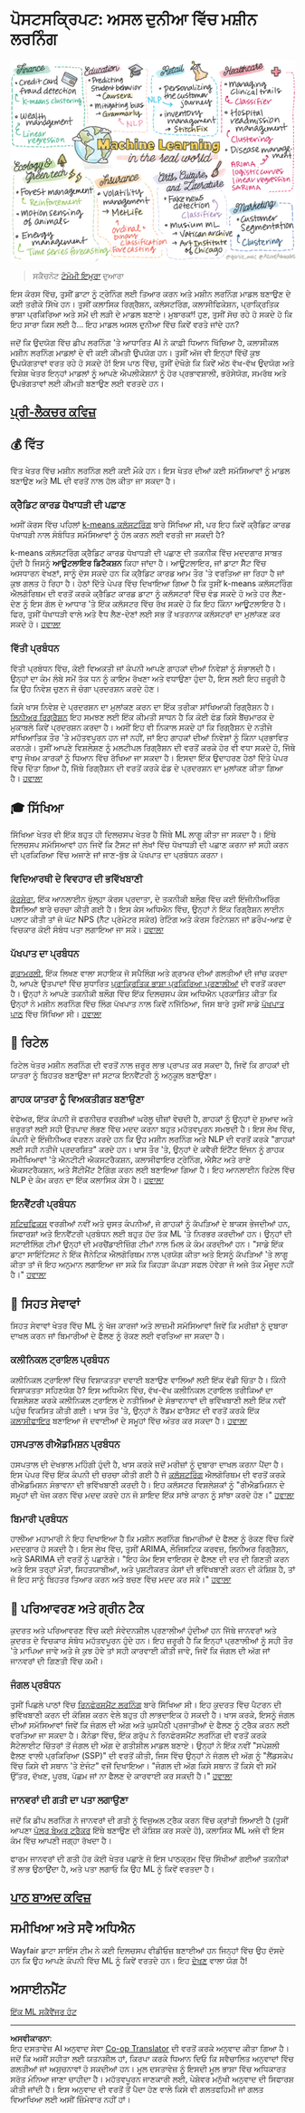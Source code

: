 <!--
CO_OP_TRANSLATOR_METADATA:
{
  "original_hash": "20f18ff565638be615df4174858e4a7f",
  "translation_date": "2025-08-29T17:23:09+00:00",
  "source_file": "9-Real-World/1-Applications/README.md",
  "language_code": "pa"
}
-->
# ਪੋਸਟਸਕ੍ਰਿਪਟ: ਅਸਲ ਦੁਨੀਆ ਵਿੱਚ ਮਸ਼ੀਨ ਲਰਨਿੰਗ

![ਅਸਲ ਦੁਨੀਆ ਵਿੱਚ ਮਸ਼ੀਨ ਲਰਨਿੰਗ ਦਾ ਸਾਰ](../../../../translated_images/ml-realworld.26ee2746716155771f8076598b6145e6533fe4a9e2e465ea745f46648cbf1b84.pa.png)
> ਸਕੈਚਨੋਟ [ਟੋਮੋਮੀ ਇਮੁਰਾ](https://www.twitter.com/girlie_mac) ਦੁਆਰਾ

ਇਸ ਕੋਰਸ ਵਿੱਚ, ਤੁਸੀਂ ਡਾਟਾ ਨੂੰ ਟ੍ਰੇਨਿੰਗ ਲਈ ਤਿਆਰ ਕਰਨ ਅਤੇ ਮਸ਼ੀਨ ਲਰਨਿੰਗ ਮਾਡਲ ਬਣਾਉਣ ਦੇ ਕਈ ਤਰੀਕੇ ਸਿੱਖੇ ਹਨ। ਤੁਸੀਂ ਕਲਾਸਿਕ ਰਿਗ੍ਰੈਸ਼ਨ, ਕਲੱਸਟਰਿੰਗ, ਕਲਾਸੀਫਿਕੇਸ਼ਨ, ਪ੍ਰਾਕ੍ਰਿਤਿਕ ਭਾਸ਼ਾ ਪ੍ਰਕਿਰਿਆ ਅਤੇ ਸਮੇਂ ਦੀ ਲੜੀ ਦੇ ਮਾਡਲ ਬਣਾਏ। ਮੁਬਾਰਕਾਂ! ਹੁਣ, ਤੁਸੀਂ ਸੋਚ ਰਹੇ ਹੋ ਸਕਦੇ ਹੋ ਕਿ ਇਹ ਸਾਰਾ ਕਿਸ ਲਈ ਹੈ... ਇਹ ਮਾਡਲ ਅਸਲ ਦੁਨੀਆ ਵਿੱਚ ਕਿਵੇਂ ਵਰਤੇ ਜਾਂਦੇ ਹਨ?

ਜਦੋਂ ਕਿ ਉਦਯੋਗ ਵਿੱਚ ਡੀਪ ਲਰਨਿੰਗ 'ਤੇ ਆਧਾਰਿਤ AI ਨੇ ਕਾਫ਼ੀ ਧਿਆਨ ਖਿੱਚਿਆ ਹੈ, ਕਲਾਸੀਕਲ ਮਸ਼ੀਨ ਲਰਨਿੰਗ ਮਾਡਲਾਂ ਦੇ ਵੀ ਕਈ ਕੀਮਤੀ ਉਪਯੋਗ ਹਨ। ਤੁਸੀਂ ਅੱਜ ਵੀ ਇਨ੍ਹਾਂ ਵਿੱਚੋਂ ਕੁਝ ਉਪਯੋਗਤਾਵਾਂ ਵਰਤ ਰਹੇ ਹੋ ਸਕਦੇ ਹੋ! ਇਸ ਪਾਠ ਵਿੱਚ, ਤੁਸੀਂ ਦੇਖੋਗੇ ਕਿ ਕਿਵੇਂ ਅੱਠ ਵੱਖ-ਵੱਖ ਉਦਯੋਗ ਅਤੇ ਵਿਸ਼ੇਸ਼ ਖੇਤਰ ਇਨ੍ਹਾਂ ਮਾਡਲਾਂ ਨੂੰ ਆਪਣੇ ਐਪਲੀਕੇਸ਼ਨਾਂ ਨੂੰ ਹੋਰ ਪ੍ਰਭਾਵਸ਼ਾਲੀ, ਭਰੋਸੇਯੋਗ, ਸਮਰੱਥ ਅਤੇ ਉਪਭੋਗਤਾਵਾਂ ਲਈ ਕੀਮਤੀ ਬਣਾਉਣ ਲਈ ਵਰਤਦੇ ਹਨ।

## [ਪ੍ਰੀ-ਲੈਕਚਰ ਕਵਿਜ਼](https://gray-sand-07a10f403.1.azurestaticapps.net/quiz/49/)

## 💰 ਵਿੱਤ

ਵਿੱਤ ਖੇਤਰ ਵਿੱਚ ਮਸ਼ੀਨ ਲਰਨਿੰਗ ਲਈ ਕਈ ਮੌਕੇ ਹਨ। ਇਸ ਖੇਤਰ ਦੀਆਂ ਕਈ ਸਮੱਸਿਆਵਾਂ ਨੂੰ ਮਾਡਲ ਬਣਾਉਣ ਅਤੇ ML ਦੀ ਵਰਤੋਂ ਨਾਲ ਹੱਲ ਕੀਤਾ ਜਾ ਸਕਦਾ ਹੈ।

### ਕ੍ਰੈਡਿਟ ਕਾਰਡ ਧੋਖਾਧੜੀ ਦੀ ਪਛਾਣ

ਅਸੀਂ ਕੋਰਸ ਵਿੱਚ ਪਹਿਲਾਂ [k-means ਕਲੱਸਟਰਿੰਗ](../../5-Clustering/2-K-Means/README.md) ਬਾਰੇ ਸਿੱਖਿਆ ਸੀ, ਪਰ ਇਹ ਕਿਵੇਂ ਕ੍ਰੈਡਿਟ ਕਾਰਡ ਧੋਖਾਧੜੀ ਨਾਲ ਸੰਬੰਧਿਤ ਸਮੱਸਿਆਵਾਂ ਨੂੰ ਹੱਲ ਕਰਨ ਲਈ ਵਰਤੀ ਜਾ ਸਕਦੀ ਹੈ?

k-means ਕਲੱਸਟਰਿੰਗ ਕ੍ਰੈਡਿਟ ਕਾਰਡ ਧੋਖਾਧੜੀ ਦੀ ਪਛਾਣ ਦੀ ਤਕਨੀਕ ਵਿੱਚ ਮਦਦਗਾਰ ਸਾਬਤ ਹੁੰਦੀ ਹੈ ਜਿਸਨੂੰ **ਆਊਟਲਾਇਰ ਡਿਟੈਕਸ਼ਨ** ਕਿਹਾ ਜਾਂਦਾ ਹੈ। ਆਊਟਲਾਇਰ, ਜਾਂ ਡਾਟਾ ਸੈੱਟ ਵਿੱਚ ਅਸਧਾਰਨ ਵੇਖਣਾਂ, ਸਾਨੂੰ ਦੱਸ ਸਕਦੇ ਹਨ ਕਿ ਕ੍ਰੈਡਿਟ ਕਾਰਡ ਆਮ ਤੌਰ 'ਤੇ ਵਰਤਿਆ ਜਾ ਰਿਹਾ ਹੈ ਜਾਂ ਕੁਝ ਗਲਤ ਹੋ ਰਿਹਾ ਹੈ। ਹੇਠਾਂ ਦਿੱਤੇ ਪੇਪਰ ਵਿੱਚ ਦਿਖਾਇਆ ਗਿਆ ਹੈ ਕਿ ਤੁਸੀਂ k-means ਕਲੱਸਟਰਿੰਗ ਐਲਗੋਰਿਥਮ ਦੀ ਵਰਤੋਂ ਕਰਕੇ ਕ੍ਰੈਡਿਟ ਕਾਰਡ ਡਾਟਾ ਨੂੰ ਕਲੱਸਟਰਾਂ ਵਿੱਚ ਵੰਡ ਸਕਦੇ ਹੋ ਅਤੇ ਹਰ ਲੈਣ-ਦੇਣ ਨੂੰ ਇਸ ਗੱਲ ਦੇ ਆਧਾਰ 'ਤੇ ਇੱਕ ਕਲੱਸਟਰ ਵਿੱਚ ਰੱਖ ਸਕਦੇ ਹੋ ਕਿ ਇਹ ਕਿੰਨਾ ਆਊਟਲਾਇਰ ਹੈ। ਫਿਰ, ਤੁਸੀਂ ਧੋਖਾਧੜੀ ਵਾਲੇ ਅਤੇ ਵੈਧ ਲੈਣ-ਦੇਣਾਂ ਲਈ ਸਭ ਤੋਂ ਖਤਰਨਾਕ ਕਲੱਸਟਰਾਂ ਦਾ ਮੁਲਾਂਕਣ ਕਰ ਸਕਦੇ ਹੋ।
[ਹਵਾਲਾ](https://citeseerx.ist.psu.edu/viewdoc/download?doi=10.1.1.680.1195&rep=rep1&type=pdf)

### ਵਿੱਤੀ ਪ੍ਰਬੰਧਨ

ਵਿੱਤੀ ਪ੍ਰਬੰਧਨ ਵਿੱਚ, ਕੋਈ ਵਿਅਕਤੀ ਜਾਂ ਕੰਪਨੀ ਆਪਣੇ ਗਾਹਕਾਂ ਦੀਆਂ ਨਿਵੇਸ਼ਾਂ ਨੂੰ ਸੰਭਾਲਦੀ ਹੈ। ਉਨ੍ਹਾਂ ਦਾ ਕੰਮ ਲੰਬੇ ਸਮੇਂ ਤੱਕ ਧਨ ਨੂੰ ਕਾਇਮ ਰੱਖਣਾ ਅਤੇ ਵਧਾਉਣਾ ਹੁੰਦਾ ਹੈ, ਇਸ ਲਈ ਇਹ ਜ਼ਰੂਰੀ ਹੈ ਕਿ ਉਹ ਨਿਵੇਸ਼ ਚੁਣਨ ਜੋ ਚੰਗਾ ਪ੍ਰਦਰਸ਼ਨ ਕਰਦੇ ਹੋਣ।

ਕਿਸੇ ਖਾਸ ਨਿਵੇਸ਼ ਦੇ ਪ੍ਰਦਰਸ਼ਨ ਦਾ ਮੁਲਾਂਕਣ ਕਰਨ ਦਾ ਇੱਕ ਤਰੀਕਾ ਸਾਂਖਿਆਕੀ ਰਿਗ੍ਰੈਸ਼ਨ ਹੈ। [ਲਿਨੀਅਰ ਰਿਗ੍ਰੈਸ਼ਨ](../../2-Regression/1-Tools/README.md) ਇਹ ਸਮਝਣ ਲਈ ਇੱਕ ਕੀਮਤੀ ਸਾਧਨ ਹੈ ਕਿ ਕੋਈ ਫੰਡ ਕਿਸੇ ਬੈਂਚਮਾਰਕ ਦੇ ਮੁਕਾਬਲੇ ਕਿਵੇਂ ਪ੍ਰਦਰਸ਼ਨ ਕਰਦਾ ਹੈ। ਅਸੀਂ ਇਹ ਵੀ ਨਿਕਾਲ ਸਕਦੇ ਹਾਂ ਕਿ ਰਿਗ੍ਰੈਸ਼ਨ ਦੇ ਨਤੀਜੇ ਸਾਂਖਿਆਤਿਕ ਤੌਰ 'ਤੇ ਮਹੱਤਵਪੂਰਨ ਹਨ ਜਾਂ ਨਹੀਂ, ਜਾਂ ਇਹ ਗਾਹਕਾਂ ਦੀਆਂ ਨਿਵੇਸ਼ਾਂ ਨੂੰ ਕਿੰਨਾ ਪ੍ਰਭਾਵਿਤ ਕਰਨਗੇ। ਤੁਸੀਂ ਆਪਣੇ ਵਿਸ਼ਲੇਸ਼ਣ ਨੂੰ ਮਲਟੀਪਲ ਰਿਗ੍ਰੈਸ਼ਨ ਦੀ ਵਰਤੋਂ ਕਰਕੇ ਹੋਰ ਵੀ ਵਧਾ ਸਕਦੇ ਹੋ, ਜਿੱਥੇ ਵਾਧੂ ਜੋਖਮ ਕਾਰਕਾਂ ਨੂੰ ਧਿਆਨ ਵਿੱਚ ਰੱਖਿਆ ਜਾ ਸਕਦਾ ਹੈ। ਇਸਦਾ ਇੱਕ ਉਦਾਹਰਣ ਹੇਠਾਂ ਦਿੱਤੇ ਪੇਪਰ ਵਿੱਚ ਦਿੱਤਾ ਗਿਆ ਹੈ, ਜਿੱਥੇ ਰਿਗ੍ਰੈਸ਼ਨ ਦੀ ਵਰਤੋਂ ਕਰਕੇ ਫੰਡ ਦੇ ਪ੍ਰਦਰਸ਼ਨ ਦਾ ਮੁਲਾਂਕਣ ਕੀਤਾ ਗਿਆ ਹੈ।
[ਹਵਾਲਾ](http://www.brightwoodventures.com/evaluating-fund-performance-using-regression/)

## 🎓 ਸਿੱਖਿਆ

ਸਿੱਖਿਆ ਖੇਤਰ ਵੀ ਇੱਕ ਬਹੁਤ ਹੀ ਦਿਲਚਸਪ ਖੇਤਰ ਹੈ ਜਿੱਥੇ ML ਲਾਗੂ ਕੀਤਾ ਜਾ ਸਕਦਾ ਹੈ। ਇੱਥੇ ਦਿਲਚਸਪ ਸਮੱਸਿਆਵਾਂ ਹਨ ਜਿਵੇਂ ਕਿ ਟੈਸਟ ਜਾਂ ਲੇਖਾਂ ਵਿੱਚ ਧੋਖਾਧੜੀ ਦੀ ਪਛਾਣ ਕਰਨਾ ਜਾਂ ਸਹੀ ਕਰਨ ਦੀ ਪ੍ਰਕਿਰਿਆ ਵਿੱਚ ਅਜਾਣੇ ਜਾਂ ਜਾਣ-ਬੁੱਝ ਕੇ ਪੱਖਪਾਤ ਦਾ ਪ੍ਰਬੰਧਨ ਕਰਨਾ।

### ਵਿਦਿਆਰਥੀ ਦੇ ਵਿਵਹਾਰ ਦੀ ਭਵਿੱਖਬਾਣੀ

[ਕੋਰਸੇਰਾ](https://coursera.com), ਇੱਕ ਆਨਲਾਈਨ ਖੁੱਲ੍ਹਾ ਕੋਰਸ ਪ੍ਰਦਾਤਾ, ਦੇ ਤਕਨੀਕੀ ਬਲੌਗ ਵਿੱਚ ਕਈ ਇੰਜੀਨੀਅਰਿੰਗ ਫੈਸਲਿਆਂ ਬਾਰੇ ਚਰਚਾ ਕੀਤੀ ਗਈ ਹੈ। ਇਸ ਕੇਸ ਅਧਿਐਨ ਵਿੱਚ, ਉਨ੍ਹਾਂ ਨੇ ਇੱਕ ਰਿਗ੍ਰੈਸ਼ਨ ਲਾਈਨ ਪਲਾਟ ਕੀਤੀ ਤਾਂ ਜੋ ਘੱਟ NPS (ਨੈੱਟ ਪ੍ਰੋਮੋਟਰ ਸਕੋਰ) ਰੇਟਿੰਗ ਅਤੇ ਕੋਰਸ ਰਿਟੇਨਸ਼ਨ ਜਾਂ ਡਰੌਪ-ਆਫ਼ ਦੇ ਵਿਚਕਾਰ ਕੋਈ ਸੰਬੰਧ ਪਤਾ ਲਗਾਇਆ ਜਾ ਸਕੇ।
[ਹਵਾਲਾ](https://medium.com/coursera-engineering/controlled-regression-quantifying-the-impact-of-course-quality-on-learner-retention-31f956bd592a)

### ਪੱਖਪਾਤ ਦਾ ਪ੍ਰਬੰਧਨ

[ਗ੍ਰਾਮਰਲੀ](https://grammarly.com), ਇੱਕ ਲਿਖਣ ਵਾਲਾ ਸਹਾਇਕ ਜੋ ਸਪੈਲਿੰਗ ਅਤੇ ਗ੍ਰਾਮਰ ਦੀਆਂ ਗਲਤੀਆਂ ਦੀ ਜਾਂਚ ਕਰਦਾ ਹੈ, ਆਪਣੇ ਉਤਪਾਦਾਂ ਵਿੱਚ ਸੁਧਾਰਿਤ [ਪ੍ਰਾਕ੍ਰਿਤਿਕ ਭਾਸ਼ਾ ਪ੍ਰਕਿਰਿਆ ਪ੍ਰਣਾਲੀਆਂ](../../6-NLP/README.md) ਦੀ ਵਰਤੋਂ ਕਰਦਾ ਹੈ। ਉਨ੍ਹਾਂ ਨੇ ਆਪਣੇ ਤਕਨੀਕੀ ਬਲੌਗ ਵਿੱਚ ਇੱਕ ਦਿਲਚਸਪ ਕੇਸ ਅਧਿਐਨ ਪ੍ਰਕਾਸ਼ਿਤ ਕੀਤਾ ਕਿ ਉਨ੍ਹਾਂ ਨੇ ਮਸ਼ੀਨ ਲਰਨਿੰਗ ਵਿੱਚ ਲਿੰਗ ਪੱਖਪਾਤ ਨਾਲ ਕਿਵੇਂ ਨਜਿੱਠਿਆ, ਜਿਸ ਬਾਰੇ ਤੁਸੀਂ ਸਾਡੇ [ਪੱਖਪਾਤ ਪਾਠ](../../1-Introduction/3-fairness/README.md) ਵਿੱਚ ਸਿੱਖਿਆ ਸੀ।
[ਹਵਾਲਾ](https://www.grammarly.com/blog/engineering/mitigating-gender-bias-in-autocorrect/)

## 👜 ਰਿਟੇਲ

ਰਿਟੇਲ ਖੇਤਰ ਮਸ਼ੀਨ ਲਰਨਿੰਗ ਦੀ ਵਰਤੋਂ ਨਾਲ ਜ਼ਰੂਰ ਲਾਭ ਪ੍ਰਾਪਤ ਕਰ ਸਕਦਾ ਹੈ, ਜਿਵੇਂ ਕਿ ਗਾਹਕਾਂ ਦੀ ਯਾਤਰਾ ਨੂੰ ਬਿਹਤਰ ਬਣਾਉਣਾ ਜਾਂ ਸਟਾਕ ਇਨਵੈਂਟਰੀ ਨੂੰ ਅਨੁਕੂਲ ਬਣਾਉਣਾ।

### ਗਾਹਕ ਯਾਤਰਾ ਨੂੰ ਵਿਅਕਤੀਗਤ ਬਣਾਉਣਾ

ਵੇਫੇਅਰ, ਇੱਕ ਕੰਪਨੀ ਜੋ ਫਰਨੀਚਰ ਵਰਗੀਆਂ ਘਰੇਲੂ ਚੀਜ਼ਾਂ ਵੇਚਦੀ ਹੈ, ਗਾਹਕਾਂ ਨੂੰ ਉਨ੍ਹਾਂ ਦੇ ਸੁਆਦ ਅਤੇ ਜ਼ਰੂਰਤਾਂ ਲਈ ਸਹੀ ਉਤਪਾਦ ਲੱਭਣ ਵਿੱਚ ਮਦਦ ਕਰਨਾ ਬਹੁਤ ਮਹੱਤਵਪੂਰਨ ਸਮਝਦੀ ਹੈ। ਇਸ ਲੇਖ ਵਿੱਚ, ਕੰਪਨੀ ਦੇ ਇੰਜੀਨੀਅਰ ਵਰਣਨ ਕਰਦੇ ਹਨ ਕਿ ਉਹ ਮਸ਼ੀਨ ਲਰਨਿੰਗ ਅਤੇ NLP ਦੀ ਵਰਤੋਂ ਕਰਕੇ "ਗਾਹਕਾਂ ਲਈ ਸਹੀ ਨਤੀਜੇ ਪ੍ਰਦਰਸ਼ਿਤ" ਕਰਦੇ ਹਨ। ਖਾਸ ਤੌਰ 'ਤੇ, ਉਨ੍ਹਾਂ ਦੇ ਕਵੈਰੀ ਇੰਟੈਂਟ ਇੰਜਨ ਨੂੰ ਗਾਹਕ ਸਮੀਖਿਆਵਾਂ 'ਤੇ ਐਨਟੀਟੀ ਐਕਸਟਰੈਕਸ਼ਨ, ਕਲਾਸੀਫਾਇਰ ਟ੍ਰੇਨਿੰਗ, ਐਸੈਟ ਅਤੇ ਰਾਏ ਐਕਸਟਰੈਕਸ਼ਨ, ਅਤੇ ਸੈਂਟੀਮੈਂਟ ਟੈਗਿੰਗ ਕਰਨ ਲਈ ਬਣਾਇਆ ਗਿਆ ਹੈ। ਇਹ ਆਨਲਾਈਨ ਰਿਟੇਲ ਵਿੱਚ NLP ਦੇ ਕੰਮ ਕਰਨ ਦਾ ਇੱਕ ਕਲਾਸਿਕ ਕੇਸ ਹੈ।
[ਹਵਾਲਾ](https://www.aboutwayfair.com/tech-innovation/how-we-use-machine-learning-and-natural-language-processing-to-empower-search)

### ਇਨਵੈਂਟਰੀ ਪ੍ਰਬੰਧਨ

[ਸਟਿਚਫਿਕਸ](https://stitchfix.com) ਵਰਗੀਆਂ ਨਵੀਂ ਅਤੇ ਚੁਸਤ ਕੰਪਨੀਆਂ, ਜੋ ਗਾਹਕਾਂ ਨੂੰ ਕੱਪੜਿਆਂ ਦੇ ਬਾਕਸ ਭੇਜਦੀਆਂ ਹਨ, ਸਿਫਾਰਸ਼ਾਂ ਅਤੇ ਇਨਵੈਂਟਰੀ ਪ੍ਰਬੰਧਨ ਲਈ ਬਹੁਤ ਹੱਦ ਤੱਕ ML 'ਤੇ ਨਿਰਭਰ ਕਰਦੀਆਂ ਹਨ। ਉਨ੍ਹਾਂ ਦੀ ਸਟਾਈਲਿੰਗ ਟੀਮਾਂ ਉਨ੍ਹਾਂ ਦੀ ਮਰਚੈਂਡਾਈਜ਼ਿੰਗ ਟੀਮਾਂ ਨਾਲ ਮਿਲ ਕੇ ਕੰਮ ਕਰਦੀਆਂ ਹਨ। "ਸਾਡੇ ਇੱਕ ਡਾਟਾ ਸਾਇੰਟਿਸਟ ਨੇ ਇੱਕ ਜੈਨੇਟਿਕ ਐਲਗੋਰਿਥਮ ਨਾਲ ਪ੍ਰਯੋਗ ਕੀਤਾ ਅਤੇ ਇਸਨੂੰ ਕੱਪੜਿਆਂ 'ਤੇ ਲਾਗੂ ਕੀਤਾ ਤਾਂ ਜੋ ਇਹ ਅਨੁਮਾਨ ਲਗਾਇਆ ਜਾ ਸਕੇ ਕਿ ਕਿਹੜਾ ਕੱਪੜਾ ਸਫਲ ਹੋਵੇਗਾ ਜੋ ਅਜੇ ਤੱਕ ਮੌਜੂਦ ਨਹੀਂ ਹੈ।"
[ਹਵਾਲਾ](https://www.zdnet.com/article/how-stitch-fix-uses-machine-learning-to-master-the-science-of-styling/)

## 🏥 ਸਿਹਤ ਸੇਵਾਵਾਂ

ਸਿਹਤ ਸੇਵਾਵਾਂ ਖੇਤਰ ਵਿੱਚ ML ਨੂੰ ਖੋਜ ਕਾਰਜਾਂ ਅਤੇ ਲਾਜ਼ਮੀ ਸਮੱਸਿਆਵਾਂ ਜਿਵੇਂ ਕਿ ਮਰੀਜ਼ਾਂ ਨੂੰ ਦੁਬਾਰਾ ਦਾਖਲ ਕਰਨ ਜਾਂ ਬਿਮਾਰੀਆਂ ਦੇ ਫੈਲਣ ਨੂੰ ਰੋਕਣ ਲਈ ਵਰਤਿਆ ਜਾ ਸਕਦਾ ਹੈ।

### ਕਲੀਨਿਕਲ ਟ੍ਰਾਇਲ ਪ੍ਰਬੰਧਨ

ਕਲੀਨਿਕਲ ਟ੍ਰਾਇਲਾਂ ਵਿੱਚ ਵਿਸ਼ਾਕਤਤਾ ਦਵਾਈ ਬਣਾਉਣ ਵਾਲਿਆਂ ਲਈ ਇੱਕ ਵੱਡੀ ਚਿੰਤਾ ਹੈ। ਕਿੰਨੀ ਵਿਸ਼ਾਕਤਤਾ ਸਹਿਣਯੋਗ ਹੈ? ਇਸ ਅਧਿਐਨ ਵਿੱਚ, ਵੱਖ-ਵੱਖ ਕਲੀਨਿਕਲ ਟ੍ਰਾਇਲ ਤਰੀਕਿਆਂ ਦਾ ਵਿਸ਼ਲੇਸ਼ਣ ਕਰਕੇ ਕਲੀਨਿਕਲ ਟ੍ਰਾਇਲ ਦੇ ਨਤੀਜਿਆਂ ਦੇ ਸੰਭਾਵਨਾਵਾਂ ਦੀ ਭਵਿੱਖਬਾਣੀ ਲਈ ਇੱਕ ਨਵੀਂ ਪਹੁੰਚ ਵਿਕਸਿਤ ਕੀਤੀ ਗਈ। ਖਾਸ ਤੌਰ 'ਤੇ, ਉਨ੍ਹਾਂ ਨੇ ਰੈਂਡਮ ਫਾਰੈਸਟ ਦੀ ਵਰਤੋਂ ਕਰਕੇ ਇੱਕ [ਕਲਾਸੀਫਾਇਰ](../../4-Classification/README.md) ਬਣਾਇਆ ਜੋ ਦਵਾਈਆਂ ਦੇ ਸਮੂਹਾਂ ਵਿੱਚ ਅੰਤਰ ਕਰ ਸਕਦਾ ਹੈ।
[ਹਵਾਲਾ](https://www.sciencedirect.com/science/article/pii/S2451945616302914)

### ਹਸਪਤਾਲ ਰੀਐਡਮਿਸ਼ਨ ਪ੍ਰਬੰਧਨ

ਹਸਪਤਾਲ ਦੀ ਦੇਖਭਾਲ ਮਹਿੰਗੀ ਹੁੰਦੀ ਹੈ, ਖਾਸ ਕਰਕੇ ਜਦੋਂ ਮਰੀਜ਼ਾਂ ਨੂੰ ਦੁਬਾਰਾ ਦਾਖਲ ਕਰਨਾ ਪੈਂਦਾ ਹੈ। ਇਸ ਪੇਪਰ ਵਿੱਚ ਇੱਕ ਕੰਪਨੀ ਦੀ ਚਰਚਾ ਕੀਤੀ ਗਈ ਹੈ ਜੋ [ਕਲੱਸਟਰਿੰਗ](../../5-Clustering/README.md) ਐਲਗੋਰਿਥਮ ਦੀ ਵਰਤੋਂ ਕਰਕੇ ਰੀਐਡਮਿਸ਼ਨ ਸੰਭਾਵਨਾ ਦੀ ਭਵਿੱਖਬਾਣੀ ਕਰਦੀ ਹੈ। ਇਹ ਕਲੱਸਟਰ ਵਿਸ਼ਲੇਸ਼ਕਾਂ ਨੂੰ "ਰੀਐਡਮਿਸ਼ਨ ਦੇ ਸਮੂਹਾਂ ਦੀ ਖੋਜ ਕਰਨ ਵਿੱਚ ਮਦਦ ਕਰਦੇ ਹਨ ਜੋ ਸ਼ਾਇਦ ਇੱਕ ਸਾਂਝੇ ਕਾਰਨ ਨੂੰ ਸਾਂਝਾ ਕਰਦੇ ਹੋਣ।"
[ਹਵਾਲਾ](https://healthmanagement.org/c/healthmanagement/issuearticle/hospital-readmissions-and-machine-learning)

### ਬਿਮਾਰੀ ਪ੍ਰਬੰਧਨ

ਹਾਲੀਆ ਮਹਾਮਾਰੀ ਨੇ ਇਹ ਦਿਖਾਇਆ ਹੈ ਕਿ ਮਸ਼ੀਨ ਲਰਨਿੰਗ ਬਿਮਾਰੀਆਂ ਦੇ ਫੈਲਣ ਨੂੰ ਰੋਕਣ ਵਿੱਚ ਕਿਵੇਂ ਮਦਦਗਾਰ ਹੋ ਸਕਦੀ ਹੈ। ਇਸ ਲੇਖ ਵਿੱਚ, ਤੁਸੀਂ ARIMA, ਲੌਜਿਸਟਿਕ ਕਰਵਜ਼, ਲਿਨੀਅਰ ਰਿਗ੍ਰੈਸ਼ਨ, ਅਤੇ SARIMA ਦੀ ਵਰਤੋਂ ਨੂੰ ਪਛਾਣੋਗੇ। "ਇਹ ਕੰਮ ਇਸ ਵਾਇਰਸ ਦੇ ਫੈਲਣ ਦੀ ਦਰ ਦੀ ਗਿਣਤੀ ਕਰਨ ਅਤੇ ਇਸ ਤਰ੍ਹਾਂ ਮੌਤਾਂ, ਸਿਹਤਯਾਬੀਆਂ, ਅਤੇ ਪੁਸ਼ਟੀਕਰਤ ਕੇਸਾਂ ਦੀ ਭਵਿੱਖਬਾਣੀ ਕਰਨ ਦੀ ਕੋਸ਼ਿਸ਼ ਹੈ, ਤਾਂ ਜੋ ਇਹ ਸਾਨੂੰ ਬਿਹਤਰ ਤਿਆਰ ਕਰਨ ਅਤੇ ਬਚਣ ਵਿੱਚ ਮਦਦ ਕਰ ਸਕੇ।"
[ਹਵਾਲਾ](https://www.ncbi.nlm.nih.gov/pmc/articles/PMC7979218/)

## 🌲 ਪਰਿਆਵਰਣ ਅਤੇ ਗ੍ਰੀਨ ਟੈਕ

ਕੁਦਰਤ ਅਤੇ ਪਰਿਆਵਰਣ ਵਿੱਚ ਕਈ ਸੰਵੇਦਨਸ਼ੀਲ ਪ੍ਰਣਾਲੀਆਂ ਹੁੰਦੀਆਂ ਹਨ ਜਿੱਥੇ ਜਾਨਵਰਾਂ ਅਤੇ ਕੁਦਰਤ ਦੇ ਵਿਚਕਾਰ ਸੰਬੰਧ ਮਹੱਤਵਪੂਰਨ ਹੁੰਦੇ ਹਨ। ਇਹ ਜ਼ਰੂਰੀ ਹੈ ਕਿ ਇਨ੍ਹਾਂ ਪ੍ਰਣਾਲੀਆਂ ਨੂੰ ਸਹੀ ਤੌਰ 'ਤੇ ਮਾਪਿਆ ਜਾਵੇ ਅਤੇ ਜੇ ਕੁਝ ਹੋਵੇ ਤਾਂ ਸਹੀ ਕਾਰਵਾਈ ਕੀਤੀ ਜਾਵੇ, ਜਿਵੇਂ ਕਿ ਜੰਗਲ ਦੀ ਅੱਗ ਜਾਂ ਜਾਨਵਰਾਂ ਦੀ ਗਿਣਤੀ ਵਿੱਚ ਕਮੀ।

### ਜੰਗਲ ਪ੍ਰਬੰਧਨ

ਤੁਸੀਂ ਪਿਛਲੇ ਪਾਠਾਂ ਵਿੱਚ [ਰਿਨਫੋਰਸਮੈਂਟ ਲਰਨਿੰਗ](../../8-Reinforcement/README.md) ਬਾਰੇ ਸਿੱਖਿਆ ਸੀ। ਇਹ ਕੁਦਰਤ ਵਿੱਚ ਪੈਟਰਨ ਦੀ ਭਵਿੱਖਬਾਣੀ ਕਰਨ ਦੀ ਕੋਸ਼ਿਸ਼ ਕਰਨ ਵੇਲੇ ਬਹੁਤ ਹੀ ਲਾਭਦਾਇਕ ਹੋ ਸਕਦੀ ਹੈ। ਖਾਸ ਕਰਕੇ, ਇਸਨੂੰ ਜੰਗਲ ਦੀਆਂ ਸਮੱਸਿਆਵਾਂ ਜਿਵੇਂ ਕਿ ਜੰਗਲ ਦੀ ਅੱਗ ਅਤੇ ਘੁਸਪੈਠੀ ਪ੍ਰਜਾਤੀਆਂ ਦੇ ਫੈਲਣ ਨੂੰ ਟ੍ਰੈਕ ਕਰਨ ਲਈ ਵਰਤਿਆ ਜਾ ਸਕਦਾ ਹੈ। ਕੈਨੇਡਾ ਵਿੱਚ, ਇੱਕ ਗਰੁੱਪ ਨੇ ਰਿਨਫੋਰਸਮੈਂਟ ਲਰਨਿੰਗ ਦੀ ਵਰਤੋਂ ਕਰਕੇ ਸੈਟੇਲਾਈਟ ਚਿੱਤਰਾਂ ਤੋਂ ਜੰਗਲ ਦੀ ਅੱਗ ਦੇ ਗਤੀਸ਼ੀਲ ਮਾਡਲ ਬਣਾਏ। ਉਨ੍ਹਾਂ ਨੇ ਇੱਕ ਨਵੀਂ "ਸਪੇਸ਼ਲੀ ਫੈਲਣ ਵਾਲੀ ਪ੍ਰਕਿਰਿਆ (SSP)" ਦੀ ਵਰਤੋਂ ਕੀਤੀ, ਜਿਸ ਵਿੱਚ ਉਨ੍ਹਾਂ ਨੇ ਜੰਗਲ ਦੀ ਅੱਗ ਨੂੰ "ਲੈਂਡਸਕੇਪ ਵਿੱਚ ਕਿਸੇ ਵੀ ਸਥਾਨ 'ਤੇ ਏਜੰਟ" ਵਜੋਂ ਦਿਖਾਇਆ। "ਜੰਗਲ ਦੀ ਅੱਗ ਕਿਸੇ ਸਥਾਨ ਤੋਂ ਕਿਸੇ ਵੀ ਸਮੇਂ ਉੱਤਰ, ਦੱਖਣ, ਪੂਰਬ, ਪੱਛਮ ਜਾਂ ਨਾ ਫੈਲਣ ਦੇ ਕਾਰਵਾਈ ਕਰ ਸਕਦੀ ਹੈ।"
[ਹਵਾਲਾ](https://www.frontiersin.org/articles/10.3389/fict.2018.00006/full)

### ਜਾਨਵਰਾਂ ਦੀ ਗਤੀ ਦਾ ਪਤਾ ਲਗਾਉਣਾ

ਜਦੋਂ ਕਿ ਡੀਪ ਲਰਨਿੰਗ ਨੇ ਜਾਨਵਰਾਂ ਦੀ ਗਤੀ ਨੂੰ ਵਿਜੁਅਲ ਟ੍ਰੈਕ ਕਰਨ ਵਿੱਚ ਕ੍ਰਾਂਤੀ ਲਿਆਈ ਹੈ (ਤੁਸੀਂ ਆਪਣਾ [ਪੋਲਰ ਬੇਅਰ ਟ੍ਰੈਕਰ](https://docs.microsoft.com/learn/modules/build-ml-model-with-azure-stream-analytics/?WT.mc_id=academic-77952-leestott) ਇੱਥੇ ਬਣਾਉਣ ਦੀ ਕੋਸ਼ਿਸ਼ ਕਰ ਸਕਦੇ ਹੋ), ਕਲਾਸਿਕ ML ਅਜੇ ਵੀ ਇਸ ਕੰਮ ਵਿੱਚ ਆਪਣੀ ਜਗ੍ਹਾ ਰੱਖਦਾ ਹੈ।

ਫਾਰਮ ਜਾਨਵਰਾਂ ਦੀ ਗਤੀ
ਹੋਰ ਕੋਈ ਖੇਤਰ ਪਛਾਣੋ ਜੋ ਇਸ ਪਾਠਕ੍ਰਮ ਵਿੱਚ ਸਿੱਖੀਆਂ ਗਈਆਂ ਤਕਨੀਕਾਂ ਤੋਂ ਲਾਭ ਉਠਾਉਂਦਾ ਹੈ, ਅਤੇ ਪਤਾ ਲਗਾਓ ਕਿ ਉਹ ML ਨੂੰ ਕਿਵੇਂ ਵਰਤਦਾ ਹੈ।

## [ਪਾਠ ਬਾਅਦ ਕਵਿਜ਼](https://gray-sand-07a10f403.1.azurestaticapps.net/quiz/50/)

## ਸਮੀਖਿਆ ਅਤੇ ਸਵੈ ਅਧਿਐਨ

Wayfair ਡਾਟਾ ਸਾਇੰਸ ਟੀਮ ਨੇ ਕਈ ਦਿਲਚਸਪ ਵੀਡੀਓਜ਼ ਬਣਾਈਆਂ ਹਨ ਜਿਨ੍ਹਾਂ ਵਿੱਚ ਉਹ ਦੱਸਦੇ ਹਨ ਕਿ ਉਹ ਆਪਣੇ ਕੰਪਨੀ ਵਿੱਚ ML ਨੂੰ ਕਿਵੇਂ ਵਰਤਦੇ ਹਨ। ਇਹ [ਦੇਖਣ](https://www.youtube.com/channel/UCe2PjkQXqOuwkW1gw6Ameuw/videos) ਵਾਲਾ ਯੋਗ ਹੈ!

## ਅਸਾਈਨਮੈਂਟ

[ਇੱਕ ML ਸਕੈਵੈਂਜਰ ਹੰਟ](assignment.md)

---

**ਅਸਵੀਕਾਰਨਾ**:  
ਇਹ ਦਸਤਾਵੇਜ਼ AI ਅਨੁਵਾਦ ਸੇਵਾ [Co-op Translator](https://github.com/Azure/co-op-translator) ਦੀ ਵਰਤੋਂ ਕਰਕੇ ਅਨੁਵਾਦ ਕੀਤਾ ਗਿਆ ਹੈ। ਜਦੋਂ ਕਿ ਅਸੀਂ ਸਹੀਤਾ ਲਈ ਯਤਨਸ਼ੀਲ ਹਾਂ, ਕਿਰਪਾ ਕਰਕੇ ਧਿਆਨ ਦਿਓ ਕਿ ਸਵੈਚਾਲਿਤ ਅਨੁਵਾਦਾਂ ਵਿੱਚ ਗਲਤੀਆਂ ਜਾਂ ਅਸੁਚਨਾਵਾਂ ਹੋ ਸਕਦੀਆਂ ਹਨ। ਮੂਲ ਦਸਤਾਵੇਜ਼ ਨੂੰ ਇਸਦੀ ਮੂਲ ਭਾਸ਼ਾ ਵਿੱਚ ਅਧਿਕਾਰਤ ਸਰੋਤ ਮੰਨਿਆ ਜਾਣਾ ਚਾਹੀਦਾ ਹੈ। ਮਹੱਤਵਪੂਰਨ ਜਾਣਕਾਰੀ ਲਈ, ਪੇਸ਼ੇਵਰ ਮਨੁੱਖੀ ਅਨੁਵਾਦ ਦੀ ਸਿਫਾਰਸ਼ ਕੀਤੀ ਜਾਂਦੀ ਹੈ। ਇਸ ਅਨੁਵਾਦ ਦੀ ਵਰਤੋਂ ਤੋਂ ਪੈਦਾ ਹੋਣ ਵਾਲੇ ਕਿਸੇ ਵੀ ਗਲਤਫਹਿਮੀ ਜਾਂ ਗਲਤ ਵਿਆਖਿਆ ਲਈ ਅਸੀਂ ਜ਼ਿੰਮੇਵਾਰ ਨਹੀਂ ਹਾਂ।
